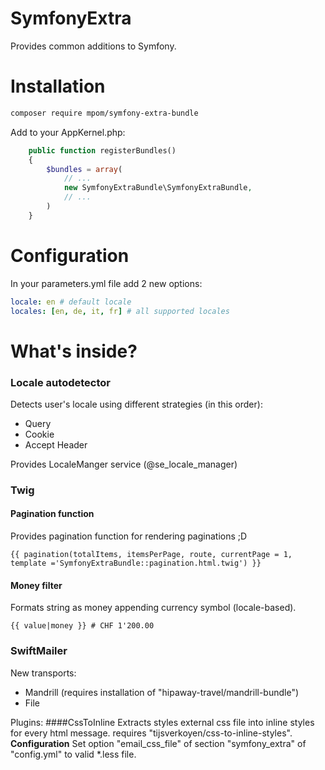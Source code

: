# SymfonyExtra
Provides common additions to Symfony.

# Installation

```bash
composer require mpom/symfony-extra-bundle
```

Add to your AppKernel.php:
```php
    public function registerBundles()
    {
        $bundles = array(
            // ...
            new SymfonyExtraBundle\SymfonyExtraBundle,
            // ...
        )
    }
```

# Configuration

In your parameters.yml file add 2 new options:
```yml
locale: en # default locale
locales: [en, de, it, fr] # all supported locales
```

# What's inside?
### Locale autodetector
Detects user's locale using different strategies (in this order):
* Query
* Cookie
* Accept Header

Provides LocaleManger service (@se_locale_manager)

### Twig
#### Pagination function
Provides pagination function for rendering paginations ;D

```twig
{{ pagination(totalItems, itemsPerPage, route, currentPage = 1, template ='SymfonyExtraBundle::pagination.html.twig') }}
```
#### Money filter
Formats string as money appending currency symbol (locale-based).
```twig
{{ value|money }} # CHF 1'200.00
```

### SwiftMailer
New transports:
* Mandrill (requires installation of "hipaway-travel/mandrill-bundle")
* File

Plugins:
####CssToInline
Extracts styles external css file into inline styles for every html message.
 requires "tijsverkoyen/css-to-inline-styles".
 **Configuration**
 Set option "email_css_file" of section "symfony_extra" of  "config.yml" to valid *.less file.


